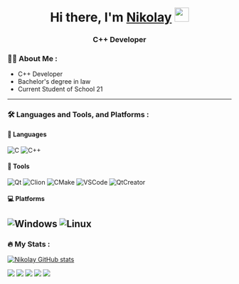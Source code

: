 <h1 align="center">Hi there, I'm <a href="https://github.com/Nikolay63Samr" target="_blank">Nikolay</a>
<img src="https://github.com/blackcater/blackcater/raw/main/images/Hi.gif" height="32"/></h1>
<h3 align="center">C++ Developer</h3>

### 👩‍💻 About Me :

- С++ Developer
- Bachelor's degree in law
- Current Student of School 21

---

### :hammer_and_wrench: Languages and Tools, and Platforms :
#### :information_desk_person: Languages
![C](https://img.shields.io/badge/c-%2300599C.svg?style=for-the-badge&logo=c&logoColor=white) ![C++](https://img.shields.io/badge/C%2B%2B-00599C?style=for-the-badge&logo=c%2B%2B&logoColor=white)

#### :hammer: Tools
![Qt](https://img.shields.io/badge/-Qt%205-Gre) ![Clion](https://img.shields.io/badge/-CLion-black) ![CMake](https://img.shields.io/badge/-CMake-blue) ![VSCode](https://img.shields.io/badge/-VSCode-blue) ![QtCreator](https://img.shields.io/badge/-QtCreator-brightgreen)

#### :computer: Platforms
![Windows](https://img.shields.io/badge/-Windows-blue) ![Linux](https://img.shields.io/badge/-Linux-AC1FF2)
---

### :fire: My Stats :
[![Nikolay GitHub stats](https://github-readme-stats.vercel.app/api?username=Nikolay63Samr)](https://github.com/Nikolay63Samr/github-readme-stats)</br>

![](http://github-profile-summary-cards.vercel.app/api/cards/profile-details?username=Nikolay63Samr&theme=github)
![](http://github-profile-summary-cards.vercel.app/api/cards/repos-per-language?username=Nikolay63Samr&theme=github)
![](http://github-profile-summary-cards.vercel.app/api/cards/most-commit-language?username=Nikolay63Samr&theme=github)
![](http://github-profile-summary-cards.vercel.app/api/cards/stats?username=Nikolay63Samr&theme=github)
![](http://github-profile-summary-cards.vercel.app/api/cards/productive-time?username=Nikolay63Samr&theme=github&utcOffset=3)
